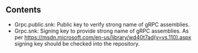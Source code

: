 Contents
--------

- Grpc.public.snk:
  Public key to verify strong name of gRPC assemblies.
- Grpc.snk:
  Signing key to provide strong name of gRPC assemblies.
  As per https://msdn.microsoft.com/en-us/library/wd40t7ad(v=vs.110).aspx
  signing key should be checked into the repository.
